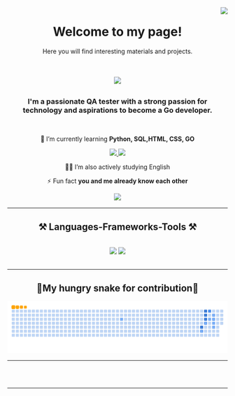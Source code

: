 <img align="right" src="https://visitor-badge.laobi.icu/badge?page_id=macabre3k.macabre3k&left_color=purple"/>

<div align="center">
  <h1>Welcome to my page!</h1>
  <p>Here you will find interesting materials and projects.</p>
</div>


<h1 align="center">
    <img src="https://readme-typing-svg.herokuapp.com/?font=Righteous&size=35&center=true&vCenter=true&width=500&height=70&duration=4000&lines=Hello+World!+👋;+I'm+Lesovaya+Mary!;Have+a+good+day!+⚡" />
</h1>

<h3 align="center">I'm a passionate QA tester with a strong passion for technology and aspirations to become a Go developer.</h3>

<br/>

<div align="center">
 
🌱 I’m currently learning **Python, SQL,HTML, CSS, GO**

 <a href="https://stepik.org/users/688640580/profile">
    <img src="https://img.shields.io/badge/Stepik-3333?style=for-the-badge&logo" />

  </a>
  
  <a href="https://ru.hexlet.io/u/macabre3k">
    <img src="https://img.shields.io/badge/Hexlet-3333?style=for-the-badge&logo" />
 
  </a>

🧚‍♀️  I’m also actively studying English
 
⚡ Fun fact **you and me already know each other**

 </div>
 
<div align="center"> 
  <a href="mailto:lesovaya.mary@mail.ru">
    <img src="https://img.shields.io/badge/Gmail-3333?style=for-the-badge&logo=gmail&logoColor=red" />
             
    
  </a>

  
</div>

 <hr/>
 
<h2 align="center"> ⚒ Languages-Frameworks-Tools ⚒ </h2>
<br/>
<div align="center">
    <img src="https://skillicons.dev/icons?i=html,css,vscode,github,figma,tailwind,git,postman,pycharm" />
    <img src="https://skillicons.dev/icons?i=python,javascript,mysql,bash,go" /><br>
</div>

<br/>
<hr/>

<div align="center">
  <h2>🐍My hungry snake for contribution🐍</h2>
  
![snake gif](https://github.com/macabre3k/macabre3k/blob/output/github-contribution-grid-snake.gif)
</div>

<hr/>


<br/><br/>

<hr/>

<br/>

<br/>


  
